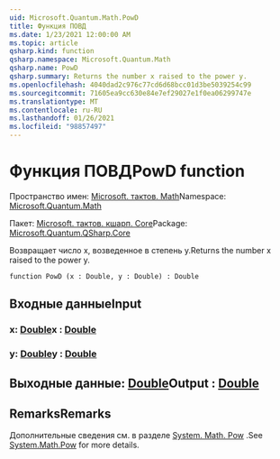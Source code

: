 ```yaml
---
uid: Microsoft.Quantum.Math.PowD
title: Функция ПОВД
ms.date: 1/23/2021 12:00:00 AM
ms.topic: article
qsharp.kind: function
qsharp.namespace: Microsoft.Quantum.Math
qsharp.name: PowD
qsharp.summary: Returns the number x raised to the power y.
ms.openlocfilehash: 4040dad2c976c77cd6d68bcc01d3be5039254c99
ms.sourcegitcommit: 71605ea9cc630e84e7ef29027e1f0ea06299747e
ms.translationtype: MT
ms.contentlocale: ru-RU
ms.lasthandoff: 01/26/2021
ms.locfileid: "98857497"
---
```

# <a name="powd-function"></a><span data-ttu-id="3d978-102">Функция ПОВД</span><span class="sxs-lookup"><span data-stu-id="3d978-102">PowD function</span></span>

<span data-ttu-id="3d978-103">Пространство имен: [Microsoft. тактов. Math](xref:Microsoft.Quantum.Math)</span><span class="sxs-lookup"><span data-stu-id="3d978-103">Namespace: [Microsoft.Quantum.Math](xref:Microsoft.Quantum.Math)</span></span>

<span data-ttu-id="3d978-104">Пакет: [Microsoft. тактов. кшарп. Core](https://nuget.org/packages/Microsoft.Quantum.QSharp.Core)</span><span class="sxs-lookup"><span data-stu-id="3d978-104">Package: [Microsoft.Quantum.QSharp.Core](https://nuget.org/packages/Microsoft.Quantum.QSharp.Core)</span></span>


<span data-ttu-id="3d978-105">Возвращает число x, возведенное в степень y.</span><span class="sxs-lookup"><span data-stu-id="3d978-105">Returns the number x raised to the power y.</span></span>

```qsharp
function PowD (x : Double, y : Double) : Double
```


## <a name="input"></a><span data-ttu-id="3d978-106">Входные данные</span><span class="sxs-lookup"><span data-stu-id="3d978-106">Input</span></span>

### <a name="x--double"></a><span data-ttu-id="3d978-107">x: [Double](xref:microsoft.quantum.lang-ref.double)</span><span class="sxs-lookup"><span data-stu-id="3d978-107">x : [Double](xref:microsoft.quantum.lang-ref.double)</span></span>




### <a name="y--double"></a><span data-ttu-id="3d978-108">y: [Double](xref:microsoft.quantum.lang-ref.double)</span><span class="sxs-lookup"><span data-stu-id="3d978-108">y : [Double](xref:microsoft.quantum.lang-ref.double)</span></span>





## <a name="output--double"></a><span data-ttu-id="3d978-109">Выходные данные: [Double](xref:microsoft.quantum.lang-ref.double)</span><span class="sxs-lookup"><span data-stu-id="3d978-109">Output : [Double](xref:microsoft.quantum.lang-ref.double)</span></span>



## <a name="remarks"></a><span data-ttu-id="3d978-110">Remarks</span><span class="sxs-lookup"><span data-stu-id="3d978-110">Remarks</span></span>

<span data-ttu-id="3d978-111">Дополнительные сведения см. в разделе [System. Math. Pow](https://docs.microsoft.com/dotnet/api/system.math.pow) .</span><span class="sxs-lookup"><span data-stu-id="3d978-111">See [System.Math.Pow](https://docs.microsoft.com/dotnet/api/system.math.pow) for more details.</span></span>